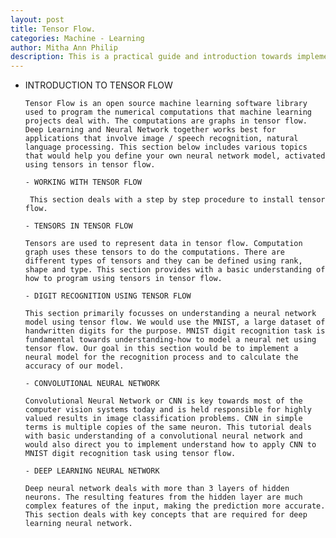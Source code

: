 ```yaml
---
layout: post
title: Tensor Flow.  
categories: Machine - Learning
author: Mitha Ann Philip
description: This is a practical guide and introduction towards implementation using Tensor Flow.
---
```

- INTRODUCTION TO TENSOR FLOW

      Tensor Flow is an open source machine learning software library used to program the numerical computations that machine learning projects deal with. The computations are graphs in tensor flow. Deep Learning and Neural Network together works best for applications that involve image / speech recognition, natural language processing. This section below includes various topics that would help you define your own neural network model, activated using tensors in tensor flow. 

      - WORKING WITH TENSOR FLOW

       This section deals with a step by step procedure to install tensor flow.      

      - TENSORS IN TENSOR FLOW 

      Tensors are used to represent data in tensor flow. Computation graph uses these tensors to do the computations. There are different types of tensors and they can be defined using rank, shape and type. This section provides with a basic understanding of how to program using tensors in tensor flow. 
    
      - DIGIT RECOGNITION USING TENSOR FLOW

      This section primarily focusses on understanding a neural network model using tensor flow. We would use the MNIST, a large dataset of handwritten digits for the purpose. MNIST digit recognition task is fundamental towards understanding-how to model a neural net using tensor flow. Our goal in this section would be to implement a neural model for the recognition process and to calculate the accuracy of our model.
      
      - CONVOLUTIONAL NEURAL NETWORK

      Convolutional Neural Network or CNN is key towards most of the computer vision systems today and is held responsible for highly valued results in image classification problems. CNN in simple terms is multiple copies of the same neuron. This tutorial deals with basic understanding of a convolutional neural network and would also direct you to implement understand how to apply CNN to MNIST digit recognition task using tensor flow.
      
      - DEEP LEARNING NEURAL NETWORK

      Deep neural network deals with more than 3 layers of hidden neurons. The resulting features from the hidden layer are much complex features of the input, making the prediction more accurate. This section deals with key concepts that are required for deep learning neural network.
